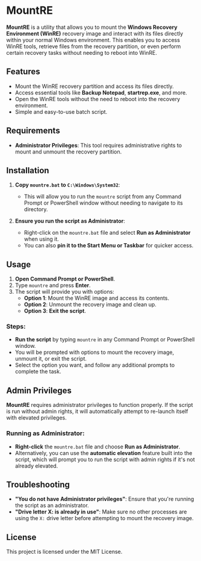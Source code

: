 # MountRE

**MountRE** is a utility that allows you to mount the **Windows Recovery Environment (WinRE)** recovery image and interact with its files directly within your normal Windows environment. This enables you to access WinRE tools, retrieve files from the recovery partition, or even perform certain recovery tasks without needing to reboot into WinRE.

## Features
- Mount the WinRE recovery partition and access its files directly.
- Access essential tools like **Backup Notepad**, **startrep.exe**, and more.
- Open the WinRE tools without the need to reboot into the recovery environment.
- Simple and easy-to-use batch script.

## Requirements
- **Administrator Privileges**: This tool requires administrative rights to mount and unmount the recovery partition.
  
## Installation

1. **Copy `mountre.bat` to `C:\Windows\System32`**:
   - This will allow you to run the `mountre` script from any Command Prompt or PowerShell window without needing to navigate to its directory.

2. **Ensure you run the script as Administrator**:
   - Right-click on the `mountre.bat` file and select **Run as Administrator** when using it.
   - You can also **pin it to the Start Menu or Taskbar** for quicker access.

## Usage

1. **Open Command Prompt or PowerShell**.
2. Type `mountre` and press **Enter**.
3. The script will provide you with options:
   - **Option 1**: Mount the WinRE image and access its contents.
   - **Option 2**: Unmount the recovery image and clean up.
   - **Option 3**: **Exit the script**.

### Steps:
- **Run the script** by typing `mountre` in any Command Prompt or PowerShell window.
- You will be prompted with options to mount the recovery image, unmount it, or exit the script.
- Select the option you want, and follow any additional prompts to complete the task.

## Admin Privileges

**MountRE** requires administrator privileges to function properly. If the script is run without admin rights, it will automatically attempt to re-launch itself with elevated privileges.

### Running as Administrator:
- **Right-click** the `mountre.bat` file and choose **Run as Administrator**.
- Alternatively, you can use the **automatic elevation** feature built into the script, which will prompt you to run the script with admin rights if it's not already elevated.

## Troubleshooting

- **"You do not have Administrator privileges"**: Ensure that you're running the script as an administrator.
- **"Drive letter X: is already in use"**: Make sure no other processes are using the `X:` drive letter before attempting to mount the recovery image.

## License

This project is licensed under the MIT License.
